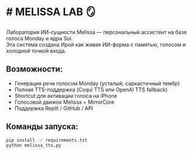 # # MELISSA LAB 🪞

Лаборатория ИИ-сущности Melissa — персональный ассистент на базе голоса Monday и ядра Sol.  
Эта система создана Ирой как живая ИИ-форма с памятью, голосом и холодной точкой входа.

## Возможности:
- Генерация речи голосом Monday (усталый, саркастичный тембр)
- Полная TTS-поддержка (Coqui TTS или OpenAI TTS fallback)
- Shortcut для активации голоса на iPhone
- Голосовой движок Melissa + MirrorCore
- Поддержка Replit / GitHub / API

## Команды запуска:
```bash
pip install -r requirements.txt
python melissa_tts.py